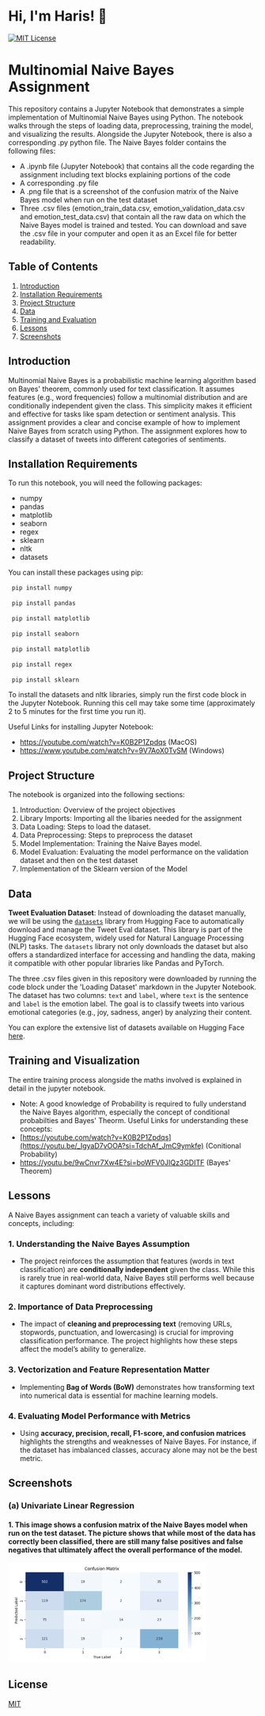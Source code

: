 # Hi, I'm Haris! 👋


[![MIT License](https://img.shields.io/badge/License-MIT-green.svg)](https://choosealicense.com/licenses/mit/) 


# Multinomial Naive Bayes Assignment

This repository contains a Jupyter Notebook that demonstrates a simple implementation of Multinomial Naive Bayes using Python. The notebook walks through the steps of loading data, preprocessing, training the model, and visualizing the results. Alongside the Jupyter Notebook, there is also a corresponding .py python file.
The Naive Bayes folder contains the following files:
- A .ipynb file (Jupyter Notebook) that contains all the code regarding the assignment including text blocks explaining portions of the code
- A corresponding .py file
- A .png file that is a screenshot of the confusion matrix of the Naive Bayes model when run on the test dataset
- Three .csv files (emotion_train_data.csv, emotion_validation_data.csv and emotion_test_data.csv) that contain all the raw data on which the Naive Bayes model is trained and tested. You can download and save the .csv file in your computer and open it as an Excel file for better readability.


## Table of Contents

1. [Introduction](#introduction)
2. [Installation Requirements](#installation-requirements)
3. [Project Structure](#project-structure)
4. [Data](#data)
5. [Training and Evaluation](#training-and-visualization)
6. [Lessons](#lessons)
7. [Screenshots](#screenshots)
   
## Introduction

Multinomial Naive Bayes is a probabilistic machine learning algorithm based on Bayes' theorem, commonly used for text classification. It assumes features (e.g., word frequencies) follow a multinomial distribution and are conditionally independent given the class. This simplicity makes it efficient and effective for tasks like spam detection or sentiment analysis. This assignment provides a clear and concise example of how to implement Naive Bayes from scratch using Python. The assignment explores how to classify a dataset of tweets into different categories of sentiments.

## Installation Requirements

To run this notebook, you will need the following packages:
- numpy
- pandas
- matplotlib
- seaborn
- regex
- sklearn
- nltk
- datasets

You can install these packages using pip:

```bash
 pip install numpy
```
```bash
 pip install pandas
```
```bash
 pip install matplotlib 
```
```bash
 pip install seaborn
```
```bash
 pip install matplotlib
```
```bash
 pip install regex
```
```bash
 pip install sklearn
```

To install the datasets and nltk libraries, simply run the first code block in the Jupyter Notebook. Running this cell may take some time (approximately 2 to 5 minutes for the first time you run it). 

Useful Links for installing Jupyter Notebook:
- https://youtube.com/watch?v=K0B2P1Zpdqs  (MacOS)
- https://www.youtube.com/watch?v=9V7AoX0TvSM (Windows)
    
## Project Structure

The notebook is organized into the following sections:

1) Introduction: Overview of the project objectives <br>
2) Library Imports: Importing all the libaries needed for the assignment <br>
3) Data Loading: Steps to load the dataset. <br>
4) Data Preprocessing: Steps to preprocess the dataset <br>
5) Model Implementation: Training the Naive Bayes model. <br>
6) Model Evaluation: Evaluating the model performance on the validation dataset and then on the test dataset <br>
7) Implementation of the Sklearn version of the Model

## Data

**Tweet Evaluation Dataset**: Instead of downloading the dataset manually, we will be using the [`datasets`](https://huggingface.co/docs/datasets) library from Hugging Face to automatically download and manage the Tweet Eval dataset. This library is part of the Hugging Face ecosystem, widely used for Natural Language Processing (NLP) tasks. The `datasets` library not only downloads the dataset but also offers a standardized interface for accessing and handling the data, making it compatible with other popular libraries like Pandas and PyTorch. 

The three .csv files given in this repository were downloaded by running the code block under the 'Loading Dataset' markdown in the Jupyter Notebook. The dataset has two columns: `text` and `label`, where `text` is the sentence and `label` is the emotion label. The goal is to classify tweets into various emotional categories (e.g., joy, sadness, anger) by analyzing their content.

You can explore the extensive list of datasets available on Hugging Face [here](https://huggingface.co/datasets).


## Training and Visualization

The entire training process alongside the maths involved is explained in detail in the jupyter notebook. 
- Note: A good knowledge of Probability is required to fully understand the Naive Bayes algorithm, especially the concept of conditional probabilties and Bayes' Theorm.
Useful Links for understanding these concepts:
- [https://youtube.com/watch?v=K0B2P1Zpdqs](https://youtu.be/_IgyaD7vOOA?si=TdchAf_JmC9ymkfe)  (Conitional Probability)
- https://youtu.be/9wCnvr7Xw4E?si=boWFV0JIQz3GDITF (Bayes' Theorem)

## Lessons

A Naive Bayes assignment can teach a variety of valuable skills and concepts, including:

### 1. **Understanding the Naive Bayes Assumption**
   - The project reinforces the assumption that features (words in text classification) are **conditionally independent** given the class. While this is rarely true in real-world data, Naive Bayes still performs well because it captures dominant word distributions effectively.

### 2. **Importance of Data Preprocessing**
   - The impact of **cleaning and preprocessing text** (removing URLs, stopwords, punctuation, and lowercasing) is crucial for improving classification performance. The project highlights how these steps affect the model’s ability to generalize.

### 3. **Vectorization and Feature Representation Matter**
   - Implementing **Bag of Words (BoW)** demonstrates how transforming text into numerical data is essential for machine learning models. 

### 4. **Evaluating Model Performance with Metrics**
   - Using **accuracy, precision, recall, F1-score, and confusion matrices** highlights the strengths and weaknesses of Naive Bayes. For instance, if the dataset has imbalanced classes, accuracy alone may not be the best metric.


## Screenshots
<h3> (a) Univariate Linear Regression </h3>
<h4> 1. This image shows a confusion matrix of the Naive Bayes model when run on the test dataset. The picture shows that while most of the data has correctly been classified, there are still many false positives and false negatives that ultimately affect the overall performance of the model. </h4>
<img src="pic1.png" width="400px"> <br> 



## License

[MIT](https://choosealicense.com/licenses/mit/)
